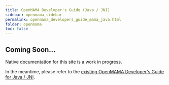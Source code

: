 ```yaml
---
title: OpenMAMA Developer's Guide (Java / JNI)
sidebar: openmama_sidebar
permalink: openmama_developers_guide_mama_java.html
folder: openmama
toc: false
---
```

## Coming Soon...

Native documentation for this site is a work in progress.

In the meantime, please refer to the
[existing OpenMAMA Developer's Guide for Java / JNI](http://www.openmama.org/sites/default/files/OpenMAMA%20Developers%20Guide%20JNI.pdf).
